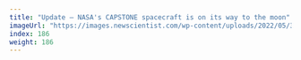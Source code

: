 ```yaml
---
title: "Update – NASA's CAPSTONE spacecraft is on its way to the moon"
imageUrl: "https://images.newscientist.com/wp-content/uploads/2022/05/31115459/SEI_107221617.jpg?width=600"
index: 186
weight: 186
---
```

